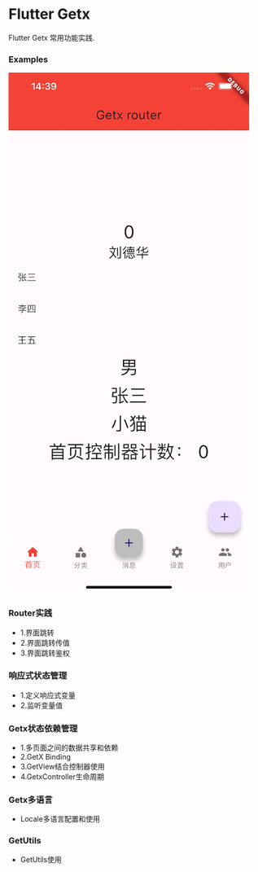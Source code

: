 # Flutter Getx
Flutter Getx 常用功能实践.

 ### Examples
 ![image](https://github.com/developerjet/FlutterGetx/blob/main/ScreenShot/iPhone_01.png)

### Router实践
- 1.界面跳转
- 2.界面跳转传值
- 3.界面跳转鉴权

### 响应式状态管理
- 1.定义响应式变量
- 2.监听变量值

### Getx状态依赖管理
- 1.多页面之间的数据共享和依赖 
- 2.GetX Binding
- 3.GetView结合控制器使用
- 4.GetxController生命周期

### Getx多语言
- Locale多语言配置和使用 

### GetUtils
- GetUtils使用
